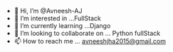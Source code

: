 - 👋 Hi, I’m @Avneesh-AJ
- 👀 I’m interested in ...FullStack
- 🌱 I’m currently learning ...Django
- 💞️ I’m looking to collaborate on ... Python fullStack
- 📫 How to reach me ... avneeshjha2015@gmail.com

<!---
Avneesh-AJ/Avneesh-AJ is a ✨ special ✨ repository because its `README.md` (this file) appears on your GitHub profile.
You can click the Preview link to take a look at your changes.
--->
